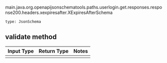 main.java.org.openapijsonschematools.paths.userlogin.get.responses.response200.headers.xexpiresafter.XExpiresAfterSchema
```
type: JsonSchema
```

## validate method
Input Type | Return Type | Notes
------------ | ------------- | -------------
 |  |
